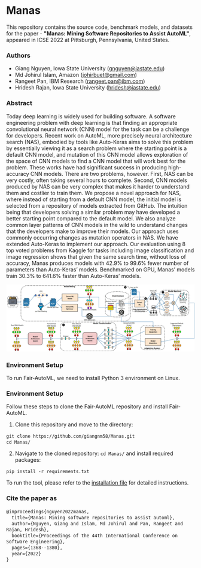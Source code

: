 # Manas
This repository contains the source code, benchmark models, and datasets for the paper - **"Manas: Mining Software Repositories to Assist AutoML"**, appeared in ICSE 2022 at Pittsburgh, Pennsylvania, United States.

### Authors
* Giang Nguyen, Iowa State University (gnguyen@iastate.edu)
* Md Johirul Islam, Amazon (johirbuet@gmail.com)
* Rangeet Pan, IBM Research (rangeet.pan@ibm.com)
* Hridesh Rajan, Iowa State University (hridesh@iastate.edu)
  
### Abstract
Today deep learning is widely used for building software. A software engineering problem with deep learning is that finding an appropriate convolutional neural network (CNN) model for the task can be a challenge for developers. Recent work on AutoML, more precisely neural architecture search (NAS), embodied by tools like Auto-Keras aims to solve this problem by essentially viewing it as a search problem where the starting point is a default CNN model, and mutation of this CNN model allows exploration of the space of CNN models to find a CNN model that will work best for the problem. These works have had significant success in producing high-accuracy CNN models. There are two problems, however. First, NAS can be very costly, often taking several hours to complete. Second, CNN models produced by NAS can be very complex that makes it harder to understand them and costlier to train them. We propose a novel approach for NAS, where instead of starting from a default CNN model, the initial model is selected from a repository of models extracted from GitHub. The intuition being that developers solving a similar problem may have developed a better starting point compared to the default model. We also analyze common layer patterns of CNN models in the wild to understand changes that the developers make to improve their models. Our approach uses commonly occurring changes as mutation operators
in NAS. We have extended Auto-Keras to implement our approach. Our evaluation using 8 top voted problems from Kaggle for tasks including image classification and image regression shows that given the same search time, without loss of accuracy, Manas produces models with 42.9% to 99.6% fewer number of parameters than Auto-Keras’ models. Benchmarked on GPU, Manas’ models train 30.3% to 641.6% faster than Auto-Keras’ models.

![The problem tackled by Manas](overview.JPG)
### Environment Setup
To run Fair-AutoML, we need to install Python 3 environment on Linux. 

### Environment Setup
Follow these steps to clone the Fair-AutoML repository and install Fair-AutoML.

1. Clone this repository and move to the directory:

```
git clone https://github.com/giangnm58/Manas.git
cd Manas/
``` 

2. Navigate to the cloned repository: `cd Manas/` and install required packages:

```
pip install -r requirements.txt
```

To run the tool, please refer to the [installation file](/INSTALL.md) for detailed instructions. 



### Cite the paper as
```
@inproceedings{nguyen2022manas,
  title={Manas: Mining software repositories to assist automl},
  author={Nguyen, Giang and Islam, Md Johirul and Pan, Rangeet and Rajan, Hridesh},
  booktitle={Proceedings of the 44th International Conference on Software Engineering},
  pages={1368--1380},
  year={2022}
}
```
